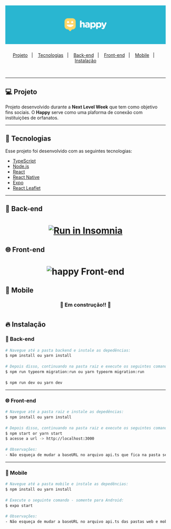 <h1 align="center">
  <img alt="Happy" title="#delicinha" src=".github/Happy.png" width="700px" />
</h1>

<p align="center">
  <a href="#-projeto">Projeto</a>&nbsp;&nbsp;&nbsp;|&nbsp;&nbsp;&nbsp;
  <a href="#-tecnologias">Tecnologias</a>&nbsp;&nbsp;&nbsp;|&nbsp;&nbsp;&nbsp;
  <a href="#-back-end">Back-end</a>&nbsp;&nbsp;&nbsp;|&nbsp;&nbsp;&nbsp;
  <a href="#-front-end">Front-end</a>&nbsp;&nbsp;&nbsp;|&nbsp;&nbsp;&nbsp;
  <a href="#-mobile">Mobile</a>&nbsp;&nbsp;&nbsp;|&nbsp;&nbsp;&nbsp;
  <a href="#-instalação">Instalação</a>
</p>

<br>

---

## 💻 Projeto
Projeto desenvolvido durante a <strong>Next Level Week</strong> que tem como objetivo fins sociais.
O <strong>Happy</strong> serve como uma plaforma de conexão com instituições de orfanatos.

---

## 🚀 Tecnologias

Esse projeto foi desenvolvido com as seguintes tecnologias:

- [TypeScript](https://www.typescriptlang.org/)
- [Node.js](https://nodejs.org/en/)
- [React](https://reactjs.org)
- [React Native](https://facebook.github.io/react-native/)
- [Expo](https://expo.io/)
- [React Leaflet](https://react-leaflet.js.org/)

---

## 🔨 Back-end
<h1 align="center">
<a href="https://insomnia.rest/run/?label=Happy-API&uri=https://github.com/ziguirifow/happy-nlw/blob/main/backend/Happy-Insomnia.json" target="_blank" rel="noopener noreferrer"><img src="https://insomnia.rest/images/run.svg" alt="Run in Insomnia"></a>
</h1>


## 🌐 Front-end
<h1 align="center">
    <img alt="happy Front-end" title="#delicinha" src=".github/happy-front-end.gif" />
</h1>



## 📱 Mobile
<h3 align="center"> 🚧 Em construção!! 🚧 </h3>
<h1 align="center">
   <!-- <img alt="happy Mobile" title="#delicinha" src="#" width="250px" /> -->
</h1>


## 🔥 Instalação

### 🔨 Back-end
```bash
# Navegue até a pasta backend e instale as depedências:
$ npm install ou yarn install

# Depois disso, continuando na pasta raiz e execute os seguintes comandos:
$ npm run typeorm migration:run ou yarn typeorm migration:run

$ npm run dev ou yarn dev
```

---

### 🌐 Front-end
```bash
# Navegue até a pasta raiz e instale as depedências:
$ npm install ou yarn install

# Depois disso, continuando na pasta raiz e execute os seguintes comandos:
$ npm start or yarn start
$ acesse a url -> http://localhost:3000

# Observações:
- Não esqueça de mudar a baseURL no arquivo api.ts que fica na pasta service ip da sua máquina.
```

---

### 📱 Mobile
```bash
# Navegue até a pasta mobile e instale as depedências:
$ npm install ou yarn install

# Execute o seguinte comando - somente para Android:
$ expo start

# Observações:
- Não esqueça de mudar a baseURL no arquivo api.ts das pastas web e mobile para o ip da sua máquina caso queira testar o aplicativo mobile no seu dispositivo físico.
```
